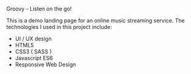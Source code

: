 Groovy - Listen on the go!


This is a demo landing page for an online music streaming service.
The technologies I used in this project include:
- UI / UX design
- HTML5
- CSS3 ( SASS )
- Javascript ES6
- Responsive Web Design
